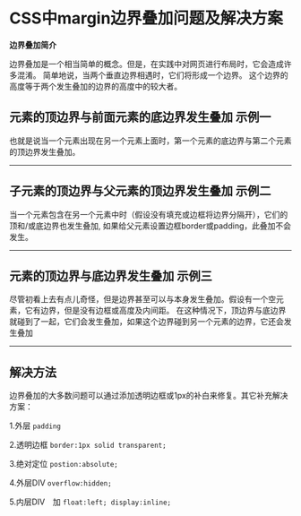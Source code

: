 # CSS中margin边界叠加问题及解决方案

**边界叠加简介**

边界叠加是一个相当简单的概念。但是，在实践中对网页进行布局时，它会造成许多混淆。
简单地说，当两个垂直边界相遇时，它们将形成一个边界。
这个边界的高度等于两个发生叠加的边界的高度中的较大者。

## 元素的顶边界与前面元素的底边界发生叠加 示例一

也就是说当一个元素出现在另一个元素上面时，第一个元素的底边界与第二个元素的顶边界发生叠加。

-----

## 子元素的顶边界与父元素的顶边界发生叠加 示例二

当一个元素包含在另一个元素中时（假设没有填充或边框将边界分隔开），它们的顶和/或底边界也发生叠加,
如果给父元素设置边框border或padding，此叠加不会发生。

-----

## 元素的顶边界与底边界发生叠加 示例三

尽管初看上去有点儿奇怪，但是边界甚至可以与本身发生叠加。假设有一个空元素，它有边界，但是没有边框或高度及内间距。
在这种情况下，顶边界与底边界就碰到了一起，它们会发生叠加，如果这个边界碰到另一个元素的边界，它还会发生叠加

-----

## 解决方法

边界叠加的大多数问题可以通过添加透明边框或1px的补白来修复。其它补充解决方案：

1.外层 `padding`

2.透明边框 `border:1px solid transparent;`

3.绝对定位 `postion:absolute;`

4.外层DIV `overflow:hidden;`

5.内层DIV　加 `float:left; display:inline;`
